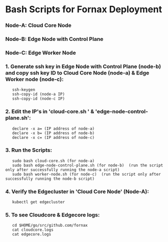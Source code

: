 # Bash Scripts for Fornax Deployment
### Node-A: Cloud Core Node 
### Node-B: Edge Node with Control Plane 
### Node-C: Edge Worker Node
### 1. Generate ssh key in Edge Node with Control Plane (node-b) and copy ssh key ID to Cloud Core Node (node-a) & Edge Worker node (node-c):
       ssh-keygen
       ssh-copy-id (node-a IP)
       ssh-copy-id (node-c IP)

### 2. Edit the IP's in 'cloud-core.sh ' & 'edge-node-control-plane.sh':
       declare -x a= (IP address of node-a)
       declare -x b= (IP address of node-b)
       declare -x c= (IP address of node-c)

### 3. Run the Scripts:
       sudo bash cloud-core.sh (for node-a)
       sudo bash edge-node-control-plane.sh (for node-b)  (run the script only after successfully running the node-a script)
       sudo bash worker-node.sh (for node-c)  (run the script only after successfully running the node-b script)
  
### 4. Verify the Edgecluster in 'Cloud Core Node' (Node-A):
       kubectl get edgecluster
       
### 5. To see Cloudcore & Edgecore logs:
       cd $HOME/go/src/github.com/fornax
       cat cloudcore.logs
       cat edgecore.logs

